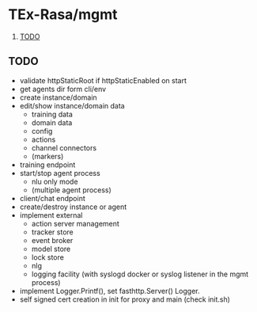 # TEx-Rasa/mgmt

1. [TODO](#todo)

## TODO

* validate httpStaticRoot if httpStaticEnabled on start
* get agents dir form cli/env
* create instance/domain
* edit/show instance/domain data
  * training data
  * domain data
  * config
  * actions
  * channel connectors
  * (markers)
* training endpoint
* start/stop agent process
  * nlu only mode
  * (multiple agent process)
* client/chat endpoint
* create/destroy instance or agent
* implement external
  * action server management
  * tracker store
  * event broker
  * model store
  * lock store
  * nlg
  * logging facility (with syslogd docker or syslog listener in the mgmt process)
* implement Logger.Printf(), set fasthttp.Server() Logger.
* self signed cert creation in init for proxy and main (check init.sh)
